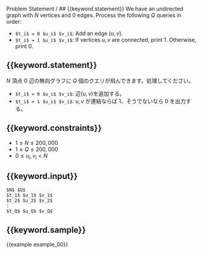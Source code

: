 Problem Statement / ## {{keyword.statement}}
We have an undirected graph with $N$ vertices and $0$ edges.
Process the following $Q$ queries in order:

- `$t_i$ = 0 $u_i$ $v_i$`: Add an edge $(u, v)$.
- `$t_i$ = 1 $u_i$ $v_i$`: If vertices $u, v$ are connected, print $1$. Otherwise, print $0$.

## {{keyword.statement}}
$N$ 頂点 $0$ 辺の無向グラフに $Q$ 個のクエリが飛んできます。処理してください。


- `$t_i$ = 0 $u_i$ $v_i$`: 辺$(u, v)$を追加する。
- `$t_i$ = 1 $u_i$ $v_i$`: $u, v$ が連結ならば $1$、そうでないなら $0$ を出力する。

## {{keyword.constraints}}

- $1 \leq N \leq 200,000$
- $1 \leq Q \leq 200,000$
- $0 \leq u_i, v_i \lt N$

## {{keyword.input}}

~~~
$N$ $Q$
$t_1$ $u_1$ $v_1$
$t_2$ $u_2$ $v_2$
:
$t_Q$ $u_Q$ $v_Q$
~~~

## {{keyword.sample}}

{{example example_00}}
